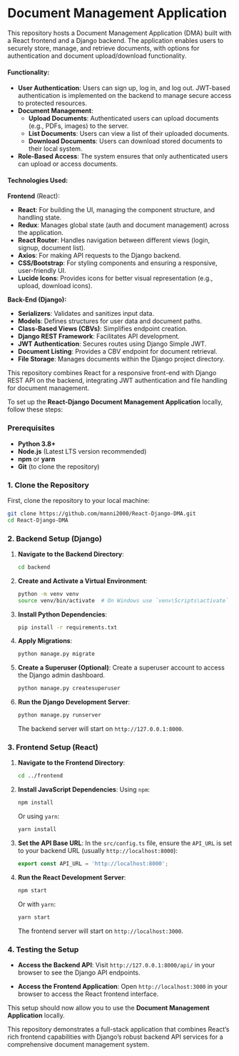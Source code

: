 # Document Management Application

This repository hosts a Document Management Application (DMA) built with a React frontend and a Django backend. The application enables users to securely store, manage, and retrieve documents, with options for authentication and document upload/download functionality.

#### Functionality:
- **User Authentication**: Users can sign up, log in, and log out. JWT-based authentication is implemented on the backend to manage secure access to protected resources.
- **Document Management**: 
  - **Upload Documents**: Authenticated users can upload documents (e.g., PDFs, images) to the server.
  - **List Documents**: Users can view a list of their uploaded documents.
  - **Download Documents**: Users can download stored documents to their local system.
- **Role-Based Access**: The system ensures that only authenticated users can upload or access documents.
  
#### Technologies Used:

**Frontend** (React):
- **React**: For building the UI, managing the component structure, and handling state.
- **Redux**: Manages global state (auth and document management) across the application.
- **React Router**: Handles navigation between different views (login, signup, document list).
- **Axios**: For making API requests to the Django backend.
- **CSS/Bootstrap**: For styling components and ensuring a responsive, user-friendly UI.
- **Lucide Icons**: Provides icons for better visual representation (e.g., upload, download icons).

**Back-End (Django):**
- **Serializers**: Validates and sanitizes input data.
- **Models**: Defines structures for user data and document paths.
- **Class-Based Views (CBVs)**: Simplifies endpoint creation.
- **Django REST Framework**: Facilitates API development.
- **JWT Authentication**: Secures routes using Django Simple JWT.
- **Document Listing**: Provides a CBV endpoint for document retrieval.
- **File Storage**: Manages documents within the Django project directory.

This repository combines React for a responsive front-end with Django REST API on the backend, integrating JWT authentication and file handling for document management.

To set up the **React-Django Document Management Application** locally, follow these steps:

### Prerequisites
- **Python 3.8+**
- **Node.js** (Latest LTS version recommended)
- **npm** or **yarn**
- **Git** (to clone the repository)

### 1. Clone the Repository
First, clone the repository to your local machine:
```bash
git clone https://github.com/manni2000/React-Django-DMA.git
cd React-Django-DMA
```

### 2. Backend Setup (Django)

1. **Navigate to the Backend Directory**:
   ```bash
   cd backend
   ```

2. **Create and Activate a Virtual Environment**:
   ```bash
   python -m venv venv
   source venv/bin/activate  # On Windows use `venv\Scripts\activate`
   ```

3. **Install Python Dependencies**:
   ```bash
   pip install -r requirements.txt
   ```

4. **Apply Migrations**:
   ```bash
   python manage.py migrate
   ```

5. **Create a Superuser (Optional)**:
   Create a superuser account to access the Django admin dashboard.
   ```bash
   python manage.py createsuperuser
   ```

6. **Run the Django Development Server**:
   ```bash
   python manage.py runserver
   ```
   The backend server will start on `http://127.0.0.1:8000`.

### 3. Frontend Setup (React)

1. **Navigate to the Frontend Directory**:
   ```bash
   cd ../frontend
   ```

2. **Install JavaScript Dependencies**:
   Using `npm`:
   ```bash
   npm install
   ```
   Or using `yarn`:
   ```bash
   yarn install
   ```

3. **Set the API Base URL**:
   In the `src/config.ts` file, ensure the `API_URL` is set to your backend URL (usually `http://localhost:8000`):
   ```javascript
   export const API_URL = 'http://localhost:8000';
   ```

4. **Run the React Development Server**:
   ```bash
   npm start
   ```
   Or with `yarn`:
   ```bash
   yarn start
   ```
   The frontend server will start on `http://localhost:3000`.

### 4. Testing the Setup

- **Access the Backend API**:
  Visit `http://127.0.0.1:8000/api/` in your browser to see the Django API endpoints.

- **Access the Frontend Application**:
  Open `http://localhost:3000` in your browser to access the React frontend interface.

This setup should now allow you to use the **Document Management Application** locally.

This repository demonstrates a full-stack application that combines React’s rich frontend capabilities with Django’s robust backend API services for a comprehensive document management system.
